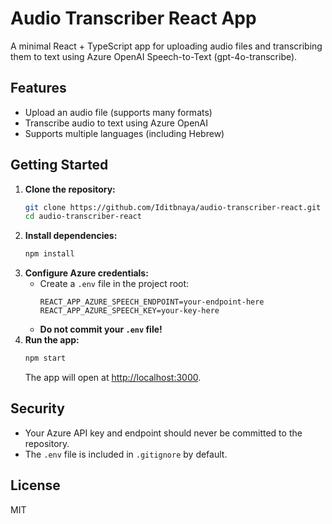 # Audio Transcriber React App

A minimal React + TypeScript app for uploading audio files and transcribing them to text using Azure OpenAI Speech-to-Text (gpt-4o-transcribe).

## Features
- Upload an audio file (supports many formats)
- Transcribe audio to text using Azure OpenAI
- Supports multiple languages (including Hebrew)

## Getting Started

1. **Clone the repository:**
   ```sh
   git clone https://github.com/Iditbnaya/audio-transcriber-react.git
   cd audio-transcriber-react
   ```
2. **Install dependencies:**
   ```sh
   npm install
   ```
3. **Configure Azure credentials:**
   - Create a `.env` file in the project root:
     ```env
     REACT_APP_AZURE_SPEECH_ENDPOINT=your-endpoint-here
     REACT_APP_AZURE_SPEECH_KEY=your-key-here
     ```
   - **Do not commit your `.env` file!**
4. **Run the app:**
   ```sh
   npm start
   ```
   The app will open at [http://localhost:3000](http://localhost:3000).

## Security
- Your Azure API key and endpoint should never be committed to the repository.
- The `.env` file is included in `.gitignore` by default.

## License
MIT

